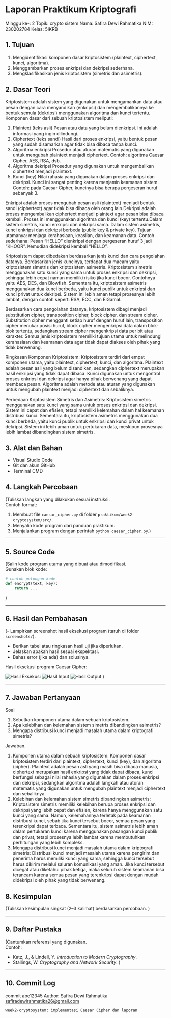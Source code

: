# Laporan Praktikum Kriptografi
Minggu ke-: 2
Topik: crypto sistem 
Nama: Safira Dewi Rahmatika 
NIM: 230202784
Kelas: 5IKRB 

## 1. Tujuan
1. Mengidentifikasi komponen dasar kriptosistem (plaintext, ciphertext, kunci, algoritma).
2. Menggambarkan proses enkripsi dan dekripsi sederhana.
3. Mengklasifikasikan jenis kriptosistem (simetris dan asimetris).
   
## 2. Dasar Teori
Kriptosistem adalah sistem yang digunakan untuk mengamankan data atau pesan dengan cara menyandikan (enkripsi) dan mengembalikannya ke bentuk semula (dekripsi) menggunakan algoritma dan kunci tertentu.
Komponen dasar dari sebuah kriptosistem meliputi:
1. Plaintext (teks asli)
Pesan atau data yang belum dienkripsi. Ini adalah informasi yang ingin dilindungi.
2. Ciphertext (teks sandi)
Hasil dari proses enkripsi, yaitu bentuk pesan yang sudah disamarkan agar tidak bisa dibaca tanpa kunci.
3. Algoritma enkripsi
Prosedur atau aturan matematis yang digunakan untuk mengubah plaintext menjadi ciphertext.
Contoh: algoritma Caesar Cipher, AES, RSA, dsb.
4. Algoritma dekripsi
Prosedur yang digunakan untuk mengembalikan ciphertext menjadi plaintext.
5. Kunci (key)
Nilai rahasia yang digunakan dalam proses enkripsi dan dekripsi. Kunci ini sangat penting karena menjamin keamanan sistem. Contoh: pada Caesar Cipher, kuncinya bisa berupa pergeseran huruf sebanyak 3.

Enkripsi adalah proses mengubah pesan asli (plaintext) menjadi bentuk sandi (ciphertext) agar tidak bisa dibaca oleh orang lain.Dekripsi adalah proses mengembalikan ciphertext menjadi plaintext agar pesan bisa dibaca kembali.
Proses ini menggunakan algoritma dan kunci (key) tertentu.Dalam sistem simetris, kunci enkripsi dan dekripsi sama.
Dalam sistem asimetris, kunci enkripsi dan dekripsi berbeda (public key & private key).
Tujuan utamanya: menjaga kerahasiaan, keaslian, dan keamanan data.
Contoh sederhana: Pesan “HELLO” dienkripsi dengan pergeseran huruf 3 jadi “KHOOR”. Kemudian didekripsi kembali “HELLO”.

Kriptosistem dapat dibedakan berdasarkan jenis kunci dan cara pengolahan datanya. Berdasarkan jenis kuncinya, terdapat dua macam yaitu kriptosistem simetris dan kriptosistem asimetris. Kriptosistem simetris menggunakan satu kunci yang sama untuk proses enkripsi dan dekripsi, sehingga lebih cepat namun memiliki risiko jika kunci bocor. Contohnya yaitu AES, DES, dan Blowfish. Sementara itu, kriptosistem asimetris menggunakan dua kunci berbeda, yaitu kunci publik untuk enkripsi dan kunci privat untuk dekripsi. Sistem ini lebih aman tetapi prosesnya lebih lambat, dengan contoh seperti RSA, ECC, dan ElGamal.

Berdasarkan cara pengolahan datanya, kriptosistem dibagi menjadi substitution cipher, transposition cipher, block cipher, dan stream cipher. Substitution cipher mengganti setiap huruf dengan huruf lain, transposition cipher menukar posisi huruf, block cipher mengenkripsi data dalam blok-blok tertentu, sedangkan stream cipher mengenkripsi data per bit atau karakter. Semua jenis kriptosistem memiliki tujuan utama untuk melindungi kerahasiaan dan keamanan data agar tidak dapat diakses oleh pihak yang tidak berwenang.

Ringkasan Komponen Kriptosistem:
Kriptosistem terdiri dari empat komponen utama, yaitu plaintext, ciphertext, kunci, dan algoritma. Plaintext adalah pesan asli yang belum disandikan, sedangkan ciphertext merupakan hasil enkripsi yang tidak dapat dibaca. Kunci digunakan untuk mengontrol proses enkripsi dan dekripsi agar hanya pihak berwenang yang dapat membaca pesan. Algoritma adalah metode atau aturan yang digunakan untuk mengubah plaintext menjadi ciphertext dan sebaliknya.

Perbedaan Kriptosistem Simetris dan Asimetris:
Kriptosistem simetris menggunakan satu kunci yang sama untuk proses enkripsi dan dekripsi. Sistem ini cepat dan efisien, tetapi memiliki kelemahan dalam hal keamanan distribusi kunci. Sementara itu, kriptosistem asimetris menggunakan dua kunci berbeda, yaitu kunci publik untuk enkripsi dan kunci privat untuk dekripsi. Sistem ini lebih aman untuk pertukaran data, meskipun prosesnya lebih lambat dibandingkan sistem simetris.


## 3. Alat dan Bahan
- Visual Studio Code 
- Git dan akun GitHub  
- Terminal CMD

## 4. Langkah Percobaan
(Tuliskan langkah yang dilakukan sesuai instruksi.  
Contoh format:
1. Membuat file `caesar_cipher.py` di folder `praktikum/week2-cryptosystem/src/`.
2. Menyalin kode program dari panduan praktikum.
3. Menjalankan program dengan perintah `python caesar_cipher.py`.)

---

## 5. Source Code
(Salin kode program utama yang dibuat atau dimodifikasi.  
Gunakan blok kode:

```python
# contoh potongan kode
def encrypt(text, key):
    return ...
```
)

---

## 6. Hasil dan Pembahasan
(- Lampirkan screenshot hasil eksekusi program (taruh di folder `screenshots/`).  
- Berikan tabel atau ringkasan hasil uji jika diperlukan.  
- Jelaskan apakah hasil sesuai ekspektasi.  
- Bahas error (jika ada) dan solusinya. 

Hasil eksekusi program Caesar Cipher:

![Hasil Eksekusi](screenshots/output.png)
![Hasil Input](screenshots/input.png)
![Hasil Output](screenshots/output.png)
)

---

## 7. Jawaban Pertanyaan
Soal
1. Sebutkan komponen utama dalam sebuah kriptosistem.
2. Apa kelebihan dan kelemahan sistem simetris dibandingkan asimetris?
3. Mengapa distribusi kunci menjadi masalah utama dalam kriptografi simetris?
   
Jawaban.
1. Komponen utama dalam sebuah kriptosistem:
Komponen dasar kriptosistem terdiri dari plaintext, ciphertext, kunci (key), dan algoritma (cipher). Plaintext adalah pesan asli yang masih bisa dibaca manusia, ciphertext merupakan hasil enkripsi yang tidak dapat dibaca, kunci berfungsi sebagai nilai rahasia yang digunakan dalam proses enkripsi dan dekripsi, sedangkan algoritma adalah langkah atau aturan matematis yang digunakan untuk mengubah plaintext menjadi ciphertext dan sebaliknya.
2. Kelebihan dan kelemahan sistem simetris dibandingkan asimetris:
Kriptosistem simetris memiliki kelebihan berupa proses enkripsi dan dekripsi yang lebih cepat dan efisien, karena hanya menggunakan satu kunci yang sama. Namun, kelemahannya terletak pada keamanan distribusi kunci, sebab jika kunci tersebut bocor, semua pesan yang terenkripsi dapat terbaca. Sementara itu, sistem asimetris lebih aman dalam pertukaran kunci karena menggunakan pasangan kunci publik dan privat, tetapi prosesnya lebih lambat karena membutuhkan perhitungan yang lebih kompleks.
3. Mengapa distribusi kunci menjadi masalah utama dalam kriptografi simetris:
Distribusi kunci menjadi masalah utama karena pengirim dan penerima harus memiliki kunci yang sama, sehingga kunci tersebut harus dikirim melalui saluran komunikasi yang aman. Jika kunci tersebut dicegat atau diketahui pihak ketiga, maka seluruh sistem keamanan bisa terancam karena semua pesan yang terenkripsi dapat dengan mudah didekripsi oleh pihak yang tidak berwenang.



## 8. Kesimpulan
(Tuliskan kesimpulan singkat (2–3 kalimat) berdasarkan percobaan.  )

---

## 9. Daftar Pustaka
(Cantumkan referensi yang digunakan.  
Contoh:  
- Katz, J., & Lindell, Y. *Introduction to Modern Cryptography*.  
- Stallings, W. *Cryptography and Network Security*.  )

---

## 10. Commit Log
commit abc12345
Author: Safira Dewi Rahmatika safiradewirahmatika26@gmail.com

    week2-cryptosystem: implementasi Caesar Cipher dan laporan 

